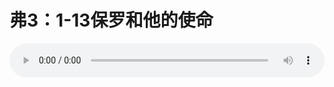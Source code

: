 # 弗3：1-13保罗和他的使命

<audio style="width: 100%;" preload="false" controls controlslist="nodownload"><source src="//cdn.wechat.edu.pl/audio/mp3/old/12309.mp3" type="audio/mpeg">Your browser does not support the audio element.</audio>


